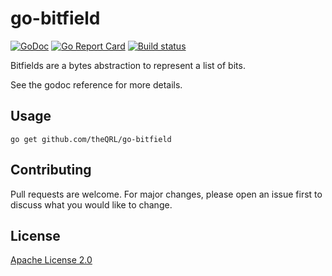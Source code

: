 # go-bitfield
[![GoDoc](https://godoc.org/github.com/prysmaticlabs/go-bitfield?status.svg)](https://godoc.org/github.com/prysmaticlabs/go-bitfield) [![Go Report Card](https://goreportcard.com/badge/github.com/prysmaticlabs/go-bitfield)](https://goreportcard.com/report/github.com/prysmaticlabs/go-bitfield)
[![Build status](https://badge.buildkite.com/d02b7b562889bd1560dc726c01e2470f17dd2061056122bb1f.svg?branch=master)](https://buildkite.com/prysmatic-labs/go-bitfield)

Bitfields are a bytes abstraction to represent a list of bits. 

See the godoc reference for more details.

## Usage

```
go get github.com/theQRL/go-bitfield
```

## Contributing

Pull requests are welcome. For major changes, please open an issue first to discuss what you would like to change.


## License

[Apache License 2.0](https://choosealicense.com/licenses/apache-2.0/)